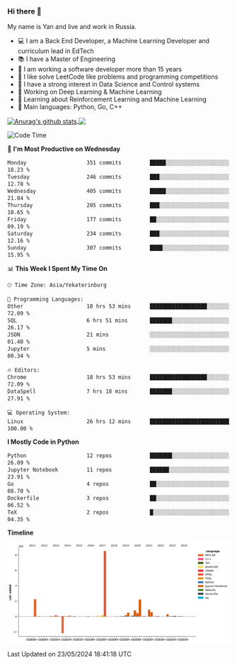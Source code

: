 ### Hi there 👋

My name is Yan and live and work in Russia.

- 💻 I am a Back End Developer, a Machine Learning Developer and curriculum lead in EdTech
- 📚 I have a Master of Engineering
- 🤔 I am working a software developer more than 15 years
- 🌱 I like solve LeetCode like problems and programming competitions
- 📝 I have a strong interest in Data Science and Control systems
- 🔭 Working on Deep Learning & Machine Learning
- 🌱 Learning about Reinforcement Learning and Machine Learning
- 🌟 Main languages: Python, Go, C++

<!--


**yanchick/yanchick** is a ✨ _special_ ✨ repository because its `README.md` (this file) appears on your GitHub profile.

Here are some ideas to get you started:

- I am a self taught Full Stack Developer and a Machine Learning Developer
- 🌱 I’m currently learning ...
- 👯 I’m looking to collaborate on ...
- 🤔 I’m looking for help with ...
- 💬 Ask me about ...
- 📫 How to reach me: ...
- 😄 Pronouns: ...
- ⚡ Fun fact: ...

-->


<a href="https://github.com/anuraghazra/github-readme-stats">
    <img align="center" src="https://github-readme-stats.vercel.app/api?username=yanchick&count_private=true" alt="Anurag's github stats" />
</a>
<a href="https://github.com/anuraghazra/github-readme-stats">
    <img align="center" src="https://github-readme-stats.vercel.app/api/top-langs/?username=yanchick&hide=javascript,html,CSS" />
</a>

<!--START_SECTION:waka-->
![Code Time](http://img.shields.io/badge/Code%20Time-1%2C923%20hrs%2015%20mins-blue)

📅 **I'm Most Productive on Wednesday** 

```text
Monday                   351 commits         █████░░░░░░░░░░░░░░░░░░░░   18.23 % 
Tuesday                  246 commits         ███░░░░░░░░░░░░░░░░░░░░░░   12.78 % 
Wednesday                405 commits         █████░░░░░░░░░░░░░░░░░░░░   21.04 % 
Thursday                 205 commits         ███░░░░░░░░░░░░░░░░░░░░░░   10.65 % 
Friday                   177 commits         ██░░░░░░░░░░░░░░░░░░░░░░░   09.19 % 
Saturday                 234 commits         ███░░░░░░░░░░░░░░░░░░░░░░   12.16 % 
Sunday                   307 commits         ████░░░░░░░░░░░░░░░░░░░░░   15.95 % 
```


📊 **This Week I Spent My Time On** 

```text
🕑︎ Time Zone: Asia/Yekaterinburg

💬 Programming Languages: 
Other                    18 hrs 53 mins      ██████████████████░░░░░░░   72.09 % 
SQL                      6 hrs 51 mins       ███████░░░░░░░░░░░░░░░░░░   26.17 % 
JSON                     21 mins             ░░░░░░░░░░░░░░░░░░░░░░░░░   01.40 % 
Jupyter                  5 mins              ░░░░░░░░░░░░░░░░░░░░░░░░░   00.34 % 

🔥 Editors: 
Chrome                   18 hrs 53 mins      ██████████████████░░░░░░░   72.09 % 
DataSpell                7 hrs 18 mins       ███████░░░░░░░░░░░░░░░░░░   27.91 % 

💻 Operating System: 
Linux                    26 hrs 12 mins      █████████████████████████   100.00 % 
```

**I Mostly Code in Python** 

```text
Python                   12 repos            ███████░░░░░░░░░░░░░░░░░░   26.09 % 
Jupyter Notebook         11 repos            ██████░░░░░░░░░░░░░░░░░░░   23.91 % 
Go                       4 repos             ██░░░░░░░░░░░░░░░░░░░░░░░   08.70 % 
Dockerfile               3 repos             ██░░░░░░░░░░░░░░░░░░░░░░░   06.52 % 
TeX                      2 repos             █░░░░░░░░░░░░░░░░░░░░░░░░   04.35 % 
```



**Timeline**

![Lines of Code chart](https://raw.githubusercontent.com/yanchick/yanchick/main/assets/bar_graph.png)


 Last Updated on 23/05/2024 18:41:18 UTC
<!--END_SECTION:waka-->

